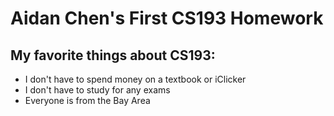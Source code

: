 # Aidan Chen's First CS193 Homework

## My favorite things about CS193:
- I don't have to spend money on a textbook or iClicker
- I don't have to study for any exams
- Everyone is from the Bay Area

